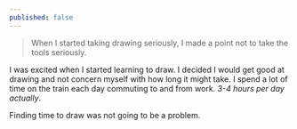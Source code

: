 ```yaml
---
published: false
---
```



> When I started taking drawing seriously, I made a point not to take the tools seriously.

I was excited when I started learning to draw. I decided I would get good at drawing and not concern myself with how long it might take. I spend a lot of time on the train each day commuting to and from work. _3-4 hours per day actually_.

Finding time to draw was not going to be a problem.

